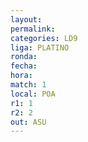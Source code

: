 ```yaml
---
layout: 
permalink: 
categories: LD9
liga: PLATINO
ronda: 
fecha: 
hora: 
match: 1
local: POA
r1: 1
r2: 2
out: ASU
---
```

